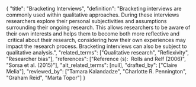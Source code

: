 {
    "title": "Bracketing Interviews",
    "definition": "Bracketing interviews are commonly used within qualitative approaches. During these interviews researchers explore their personal subjectivities and assumptions surrounding their ongoing research. This allows researchers to be aware of their own interests and helps them to become both more reflective and  critical about their research, considering how their own experiences may impact the research process. Bracketing interviews can also be subject to qualitative analysis.",
    "related_terms": ["Qualitative research", "Reflexivity", "Researcher bias"],
    "references": ["Reference (s):  Rolls and Relf (2006)", "Sorsa et al. (2015)"],
    "alt_related_terms": [null],
    "drafted_by": ["Claire Melia"],
    "reviewed_by": ["Tamara Kalandadze", "Charlotte R. Pennington", "Graham Reid", "Marta Topor"]
  }
